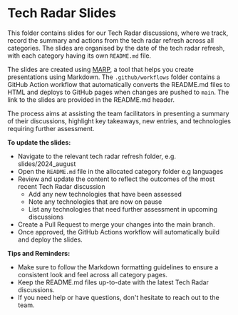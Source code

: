 # Tech Radar Slides

This folder contains slides for our Tech Radar discussions, where we track, record the summary and actions from the tech radar refresh across all categories. The slides are organised by the date of the tech radar refresh, with each category having its own `README.md` file.


The slides are created using [MARP](https://marp.app/), a tool that helps you create presentations using Markdown. The `.github/workflows` folder contains a GitHub Action workflow that automatically converts the README.md files to HTML and deploys to GitHub pages when changes are pushed to `main`. The link to the slides are provided in the README.md header.

The process aims at assisting the team facilitators in presenting a summary of their discussions, highlight key takeaways, new entries, and technologies requiring further assessment.

**To update the slides:**

- Navigate to the relevant tech radar refresh folder, e.g. slides/2024_august
- Open the `README.md` file in the allocated category folder e.g languages
- Review and update the content to reflect the outcomes of the most recent Tech Radar discussion
    - Add any new technologies that have been assessed
    - Note any technologies that are now on pause
    - List any technologies that need further assessment in upcoming discussions
- Create a Pull Request to merge your changes into the main branch.
- Once approved, the GitHub Actions workflow will automatically build and deploy the slides.

**Tips and Reminders:**
* Make sure to follow the Markdown formatting guidelines to ensure a consistent look and feel across all category pages.
* Keep the README.md files up-to-date with the latest Tech Radar discussions.
* If you need help or have questions, don't hesitate to reach out to the team.

